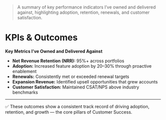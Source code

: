 > A summary of key performance indicators I’ve owned and delivered against, highlighting adoption, retention, renewals, and customer satisfaction.



# KPIs & Outcomes

**Key Metrics I’ve Owned and Delivered Against**

- **Net Revenue Retention (NRR):** 95%+ across portfolios  
- **Adoption:** Increased feature adoption by 20–30% through proactive enablement  
- **Renewals:** Consistently met or exceeded renewal targets  
- **Expansion Revenue:** Identified upsell opportunities that grew accounts  
- **Customer Satisfaction:** Maintained CSAT/NPS above industry benchmarks  

---

✅ These outcomes show a consistent track record of driving adoption, retention, and growth — the core pillars of Customer Success.  
